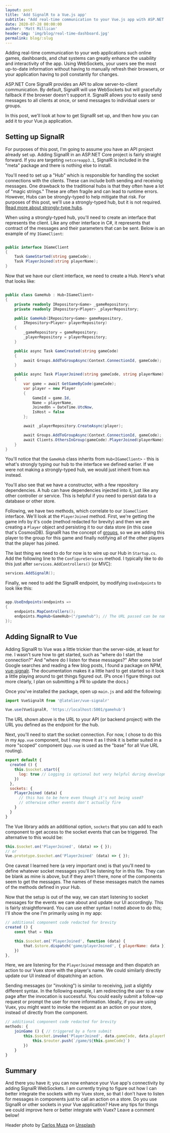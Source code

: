 ```yaml
---
layout: post
title: 'Add SignalR to a Vue.js app'
subtitle: "Add real-time communication to your Vue.js app with ASP.NET Core SignalR"
date: 2020-07-28 00:00:00
author: 'Matt Millican'
header-img: 'img/blog/real-time-dashboard.jpg'
permalink: blog/:slug
---
```


Adding real-time communication to your web applications such online games, 
dashboards, and chat systems can greatly enhance the usability and interactivity 
of the app. Using WebSockets, your users see the most up-to-date information 
without having to manually refresh their browsers, or your application having 
to poll constantly for changes. 

ASP.NET Core SignalR provides an API to allow server-to-client communication. By 
default, SignalR will use WebSockets but will gracefully fallback if the browser 
doesn't support it. SignalR allows you to easily send messages to all clients at 
once, or send messages to individual users or groups.

In this post, we'll look at how to get SignalR set up, and then how you can add 
it to your Vue.js application.

## Setting up SignalR

For purposes of this post, I'm going to assume you have an API project already
set up. Adding SignalR in an ASP.NET Core project is fairly straight forward. If you 
are targeting `netcoreapp3.1`, SignalR is included in the "meta" package and
there is nothing else to install.

You'll need to set up a "Hub" which is responsible for handling the socket
connections with the clients. These can include both sending and receiving messages. 
One drawback to the traditional hubs is that they often have a lot of "magic strings." 
These are often fragile and can lead to runtime errors. However, Hubs can be strongly-typed to
help mitigate that risk. For purposes of this post, we'll use a strongly-typed hub, but 
it is not required. 
[Read more about strongly-type hubs](https://docs.microsoft.com/en-us/aspnet/core/signalr/hubs?view=aspnetcore-3.1#strongly-typed-hubs).

When using a strongly-typed hub, you'll need to create an interface that represents the 
client. Like any other interface in C#, it represents that contract of the messages and 
their parameters that can be sent. Below is an example of my `IGameClient`:

```c#

public interface IGameClient
{
    Task GameStarted(string gameCode);
    Task PlayerJoined(string playerName); 
}

```

Now that we have our client interface, we need to create a Hub. Here's what that looks
like:

```c#

public class GameHub : Hub<IGameClient>
{
    private readonly IRepository<Game> _gameRepository;
    private readonly IRepository<Player> _playerRepository;

    public GameHub(IRepository<Game> gameRepository,
        IRepository<Player> playerRepository)
    {
        _gameRepository = gameRepository;
        _playerRepository = playerRepository;           
    }

    public async Task GameCreated(string gameCode)
    {
        await Groups.AddToGroupAsync(Context.ConnectionId, gameCode);
    }

    public async Task PlayerJoined(string gameCode, string playerName)
    {
        var game = await GetGameByCode(gameCode);
        var player = new Player
        {
            GameId = game.Id,
            Name = playerName,
            JoinedOn = DateTime.UtcNow,
            IsHost = false
        };

        await _playerRepository.CreateAsync(player);

        await Groups.AddToGroupAsync(Context.ConnectionId, gameCode);
        await Clients.OthersInGroup(gameCode).PlayerJoined(playerName);
    }
}

```

You'll notice that the `GameHub` class inherits from `Hub<IGameClient>` - 
this is what's strongly typing our hub to the interface we defined earlier. 
If we were not making a strongly-typed hub, we would just inherit from `Hub` instead.

You'll also see that we have a constructor, with a few repository dependencies. 
A hub can have dependencies injected into it, just like any other controller or 
service. This is helpful if you need to persist data to a database or other 
store.

Following, we have two methods, which correlate to our `IGameClient` interface. 
We'll look at the `PlayerJoined` method. First, we're getting the game info by 
it's code (method redacted for brevity) and then we are creating a `Player` object 
and persisting it to our data store (in this case that's CosmosDB). SignalR has 
the concept of [groups](https://docs.microsoft.com/en-us/aspnet/core/signalr/groups?view=aspnetcore-3.1#groups-in-signalr), 
so we are adding this player to the group for this game and finally notifying all 
of the other players that the player has joined.

The last thing we need to do for now is to wire up our Hub in `Startup.cs`. Add 
the following line to the `ConfigureServices` method. I typically like to do 
this just after `services.AddControllers()` (or MVC):

```c#
services.AddSignalR();
```

Finally, we need to add the SignalR endpoint, by modifying `UseEndpoints` to look 
like this:

```c#

app.UseEndpoints(endpoints =>
{
    endpoints.MapControllers();
    endpoints.MapHub<GameHub>("/gamehub"); // The URL passed can be named whatever you'd like
});
```

## Adding SignalR to Vue

Adding SignalR to Vue was a little trickier than the server-side, at least for me. 
I wasn't sure how to get started, such as "where do I start the connection?" And 
"where do I listen for these messages?" After some brief Google searches and 
reading a few blog posts, I found a package on NPM, 
[vue-signalr](https://www.npmjs.com/package/@latelier/vue-signalr). The 
documentation makes it a little hard to get started so it look a little playing 
around to get things figured out. (Ps once I figure things out more clearly, I 
plan on submitting a PR to update the docs.)

Once you've installed the package, open up `main.js` and add the following:

```javascript
import VueSignalR from '@latelier/vue-signalr'

Vue.use(VueSignalR, 'https://localhost:5001/gamehub')
```

The URL shown above is the URL to your API (or backend project) with the 
URL you defined as the endpoint for the hub. 

Next, you'll need to start the socket connection. For now, I chose to do this 
in my `App.vue` component, but I may move it as I think it is better suited in 
a more "scoped" component (`App.vue` is used as the "base" for all Vue URL routing). 

```javascript
export default {
  created () {
    this.$socket.start({
      log: true // Logging is optional but very helpful during development
    })
  },
  sockets: {
    PlayerJoined (data) {
      // this has to be here even though it's not being used?
      // otherwise other events don't actually fire
    }
  }
}
```

The Vue library adds an additional option, `sockets` that you can add to each 
component to get access to the socket events that can be triggered. The 
alternative to this would be:

```javascript
this.$socket.on('PlayerJoined', (data) => { });
// or
Vue.prototype.$socket.on('PlayerJoined' (data) => { });
```

One caveat I learned here (a very important one) is that you'll need to define 
whatever socket messages you'll be listening for in this file. They can be blank 
as mine is above, but if they aren't there, none of the components seem to get 
the messages. The names of these messages match the names of the methods defined 
in your Hub. 

Now that the setup is out of the way, we can start listening to socket messages 
for the events we care about and update our UI accordingly. This is fairly 
straightforward. You can use either syntax I noted above to do this; I'll show 
the one I'm primarily using in my app:

```javascript
// additional component code redacted for brevity
created () {
    const that = this

    this.$socket.on('PlayerJoined', function (data) {
        that.$store.dispatch('game/playerJoined', { playerName: data })
    })
},
```

Here, we are listening for the `PlayerJoined` message and then dispatch an 
action to our Vuex store with the player's name. We could similarly directly 
update our UI instead of dispatching an action.

Sending messages (or "invoking") is similar to receiving, just a slightly 
different syntax. In the following example, I am redirecting the user to a new 
page after the invocation is successful. You could easily submit a follow-up 
request or prompt the user for more information. Ideally, if you are using Vuex, 
you might want to invoke the request as an action on your store, instead of 
directly from the component.

```javascript
// additional component code redacted for brevity
methods: {
    joinGame () { // triggered by a form submit
        this.$socket.invoke('PlayerJoined', data.gameCode, data.playerName).then(() => {
            this.$router.push(`/game/${this.gameCode}`)
        })
    }
}
```

## Summary

And there you have it; you can now enhance your Vue app's connectivity by 
adding SignalR WebSockets. I am currently trying to figure out how I can 
better integrate the sockets with my Vuex store, so that I don't have to 
listen for messages in components just to call an action on a store. Do you 
use SignalR or other sockets in your Vue application? Have any tips for things 
we could improve here or better integrate with Vuex? Leave a comment below!

<span>Header photo by <a href="https://unsplash.com/@kmuza?utm_source=unsplash&amp;utm_medium=referral&amp;utm_content=creditCopyText" target="_blank">Carlos Muza</a> on <a href="https://unsplash.com/s/photos/web-dashboard?utm_source=unsplash&amp;utm_medium=referral&amp;utm_content=creditCopyText" target="_blank">Unsplash</a></span>